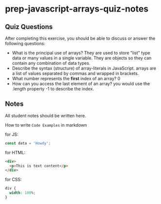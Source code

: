 # prep-javascript-arrays-quiz-notes

## Quiz Questions

After completing this exercise, you should be able to discuss or answer the following questions:

- What is the principal use of arrays?
  They are used to store "list" type data or many values in a single variable. They are objects so they can contain any combination of data types.
- Describe the syntax (structure) of array-literals in JavaScript.
  arrays are a list of values separated by commas and wrapped in brackets.
- What number represents the **first** index of an array?
  0
- How can you access the last element of an array?
  you would use the .length property -1 to describe the index.

## Notes

All student notes should be written here.

How to write `Code Examples` in markdown

for JS:

```javascript
const data = 'Howdy';
```

for HTML:

```html
<div>
  <p>This is text content</p>
</div>
```

for CSS:

```css
div {
  width: 100%;
}
```
